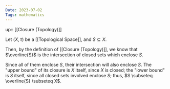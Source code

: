 ```yaml
---
Date: 2023-07-02
Tags: mathematics
---
```

up:: [[Closure (Topology)]]

Let $(X, \tau)$ be a [[Topological Space]], and $S \subseteq X$.

Then, by the definition of [[Closure (Topology)]], we know that $\overline{S}$ is the intersection of closed sets which enclose $S$. 

Since all of them enclose $S$, their intersection will also enclose $S$. The "upper bound" of its closure is $X$ itself, since $X$ is closed; the "lower bound" is $S$ itself, since all closed sets involved enclose $S$; thus, $S \subseteq \overline{S} \subseteq X$.